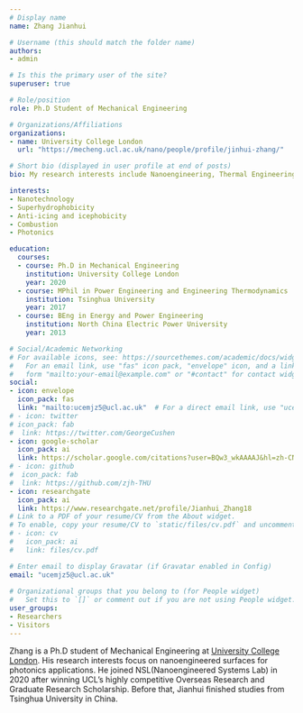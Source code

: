 ```yaml
---
# Display name
name: Zhang Jianhui

# Username (this should match the folder name)
authors:
- admin

# Is this the primary user of the site?
superuser: true

# Role/position
role: Ph.D Student of Mechanical Engineering

# Organizations/Affiliations
organizations:
- name: University College London
  url: "https://mecheng.ucl.ac.uk/nano/people/profile/jinhui-zhang/"

# Short bio (displayed in user profile at end of posts)
bio: My research interests include Nanoengineering, Thermal Engineering and Energy.

interests:
- Nanotechnology
- Superhydrophobicity
- Anti-icing and icephobicity
- Combustion
- Photonics

education:
  courses:
  - course: Ph.D in Mechanical Engineering
    institution: University College London
    year: 2020
  - course: MPhil in Power Engineering and Engineering Thermodynamics 
    institution: Tsinghua University
    year: 2017
  - course: BEng in Energy and Power Engineering
    institution: North China Electric Power University
    year: 2013

# Social/Academic Networking
# For available icons, see: https://sourcethemes.com/academic/docs/widgets/#icons
#   For an email link, use "fas" icon pack, "envelope" icon, and a link in the
#   form "mailto:your-email@example.com" or "#contact" for contact widget.
social:
- icon: envelope
  icon_pack: fas
  link: "mailto:ucemjz5@ucl.ac.uk"  # For a direct email link, use "ucemjz5@ucl.ac.uk".
# - icon: twitter
# icon_pack: fab
#  link: https://twitter.com/GeorgeCushen
- icon: google-scholar
  icon_pack: ai
  link: https://scholar.google.com/citations?user=BQw3_wkAAAAJ&hl=zh-CN
# - icon: github
#  icon_pack: fab
#  link: https://github.com/zjh-THU
- icon: researchgate
  icon_pack: ai
  link: https://www.researchgate.net/profile/Jianhui_Zhang18
# Link to a PDF of your resume/CV from the About widget.
# To enable, copy your resume/CV to `static/files/cv.pdf` and uncomment the lines below.  
# - icon: cv
#   icon_pack: ai
#   link: files/cv.pdf

# Enter email to display Gravatar (if Gravatar enabled in Config)
email: "ucemjz5@ucl.ac.uk"
  
# Organizational groups that you belong to (for People widget)
#   Set this to `[]` or comment out if you are not using People widget.  
user_groups:
- Researchers
- Visitors
---
```


Zhang is a Ph.D student of Mechanical Engineering at [University College London](https://mecheng.ucl.ac.uk/nano/people/profile/jinhui-zhang/). His research interests focus on nanoengineered surfaces for photonics applications. He joined NSL(Nanoengineered Systems Lab) in 2020 after winning UCL’s highly competitive Overseas Research and Graduate Research Scholarship. Before that, Jianhui finished studies from Tsinghua University in China. 
